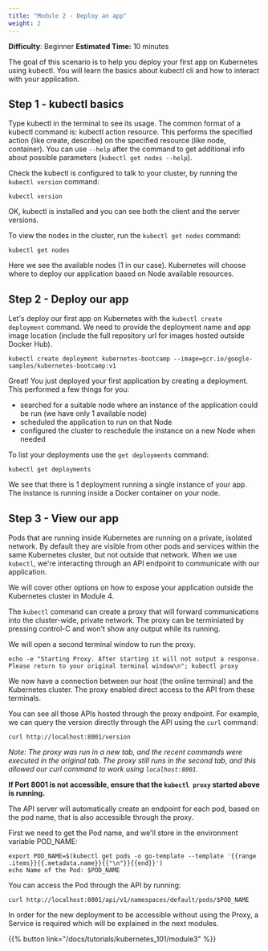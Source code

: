 ```yaml
---
title: "Module 2 - Deploy an app"                  
weight: 2
--- 
```


**Difficulty**: Beginner
**Estimated Time:** 10 minutes

The goal of this scenario is to help you deploy your first app on Kubernetes using kubectl. You will learn the basics about kubectl cli and how to interact with your application.

## Step 1 - kubectl basics

Type kubectl in the terminal to see its usage. The common format of a kubectl command is: kubectl action resource. This performs the specified action (like create, describe) on the specified resource (like node, container). You can use `--help` after the command to get additional info about possible parameters (`kubectl get nodes --help`).

Check the kubectl is configured to talk to your cluster, by running the `kubectl version` command:

```shell
kubectl version
```

OK, kubectl is installed and you can see both the client and the server versions.

To view the nodes in the cluster, run the `kubectl get nodes` command:

```shell
kubectl get nodes
```

Here we see the available nodes (1 in our case). Kubernetes will choose where to deploy our application based on Node available resources.

## Step 2 - Deploy our app

Let's deploy our first app on Kubernetes with the `kubectl create deployment` command. We need to provide the deployment name and app image location (include the full repository url for images hosted outside Docker Hub).

```shell
kubectl create deployment kubernetes-bootcamp --image=gcr.io/google-samples/kubernetes-bootcamp:v1
```

Great! You just deployed your first application by creating a deployment. This performed a few things for you:

- searched for a suitable node where an instance of the application could be run (we have only 1 available node)
- scheduled the application to run on that Node
- configured the cluster to reschedule the instance on a new Node when needed

To list your deployments use the `get deployments` command:

```shell
kubectl get deployments
```

We see that there is 1 deployment running a single instance of your app. The instance is running inside a Docker container on your node.

## Step 3 - View our app

Pods that are running inside Kubernetes are running on a private, isolated network. By default they are visible from other pods and services within the same Kubernetes cluster, but not outside that network. When we use `kubectl`, we're interacting through an API endpoint to communicate with our application.

We will cover other options on how to expose your application outside the Kubernetes cluster in Module 4.

The `kubectl` command can create a proxy that will forward communications into the cluster-wide, private network. The proxy can be terminiated by pressing control-C and won't show any output while its running.

We will open a second terminal window to run the proxy.

```shell
echo -e "Starting Proxy. After starting it will not output a response. Please return to your original terminal window\n"; kubectl proxy
```

We now have a connection between our host (the online terminal) and the Kubernetes cluster. The proxy enabled direct access to the API from these terminals.

You can see all those APIs hosted through the proxy endpoint. For example, we can query the version directly through the API using the `curl` command:
```shell
curl http://localhost:8001/version
```

*Note: The proxy was run in a new tab, and the recent commands were executed in the original tab. The proxy still runs in the second tab, and this allowed our curl command to work using `localhost:8001`.*

**If Port 8001 is not accessible, ensure that the `kubectl proxy` started above is running.**

The API server will automatically create an endpoint for each pod, based on the pod name, that is also accessible through the proxy.

First we need to get the Pod name, and we'll store in the environment variable POD_NAME:
```shell
export POD_NAME=$(kubectl get pods -o go-template --template '{{range .items}}{{.metadata.name}}{{"\n"}}{{end}}')
echo Name of the Pod: $POD_NAME
```

You can access the Pod through the API by running:
```shell
curl http://localhost:8001/api/v1/namespaces/default/pods/$POD_NAME
```

In order for the new deployment to be accessible without using the Proxy, a Service is required which will be explained in the next modules.

{{% button link="/docs/tutorials/kubernetes_101/module3" %}}
